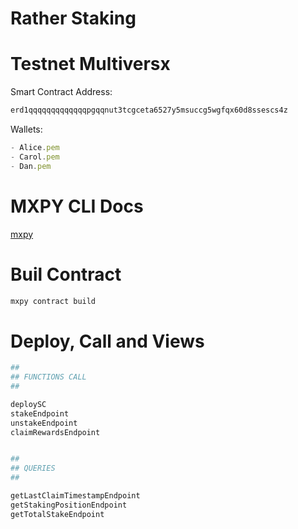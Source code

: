 # Rather Staking

# Testnet Multiversx
Smart Contract Address:
```sh
erd1qqqqqqqqqqqqqpgqqnut3tcgceta6527y5msuccg5wgfqx60d8ssescs4z
```

Wallets:
```javascript
- Alice.pem
- Carol.pem
- Dan.pem
```
# MXPY CLI Docs
[mxpy](https://github.com/multiversx/mx-sdk-py-cli/blob/main/CLI.md)
# Buil Contract
```sh
mxpy contract build
```

# Deploy, Call and Views
```sh
##
## FUNCTIONS CALL
##

deploySC
stakeEndpoint
unstakeEndpoint
claimRewardsEndpoint


## 
## QUERIES
##

getLastClaimTimestampEndpoint
getStakingPositionEndpoint
getTotalStakeEndpoint

```
